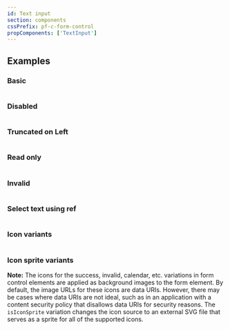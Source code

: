 ```yaml
---
id: Text input
section: components
cssPrefix: pf-c-form-control
propComponents: ['TextInput']
---
```


## Examples

### Basic

```ts file="./TextInputBasic.tsx"
```

### Disabled

```ts file="./TextInputDisabled.tsx"
```

### Truncated on Left

```ts file="./TextInputLeftTruncated.tsx"
```

### Read only

```ts file="./TextInputReadOnly.tsx"
```

### Invalid

```ts file="./TextInputInvalid.tsx"
```

### Select text using ref

```ts file="./TextInputSelectUsingRef.tsx"
```

### Icon variants

```ts file="./TextInputIcon.tsx"
```

### Icon sprite variants

**Note:** The icons for the success, invalid, calendar, etc. variations in form control elements are applied as background images to the form element. By default, the image URLs for these icons are data URIs. However, there may be cases where data URIs are not ideal, such as in an application with a content security policy that disallows data URIs for security reasons. The `isIconSprite` variation changes the icon source to an external SVG file that serves as a sprite for all of the supported icons.

```ts file="./TextInputIconSprite.tsx"
```
